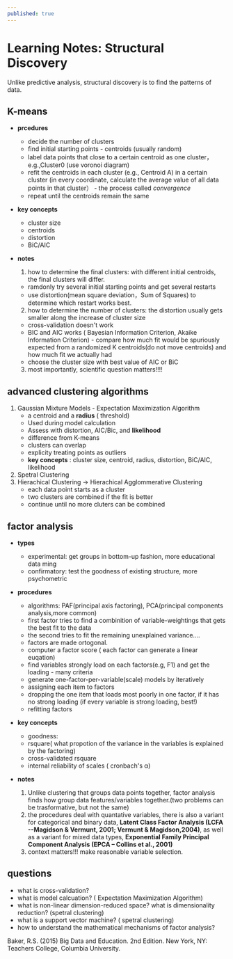 ```yaml
---
published: true
---
```


# Learning Notes: Structural Discovery
Unlike predictive analysis, structural discovery is to find the patterns of data.

## K-means
- **prcedures**
  
  + decide the number of clusters
  + find initial starting points - centroids (usually random)
  + label data points that close to a certain centroid as one cluster，e.g.,Cluster0 (use voronoi diagram)
  + refit the centroids in each cluster (e.g., Centroid A) in a certain cluster (in every coordinate, calculate the average value of all data points in that cluster） - the process called *convergence*
  + repeat until the centroids remain the same

- **key concepts**
  + cluster size
  + centroids
  + distortion
  + BiC/AIC

- **notes**

  1. how to determine the final clusters: with different initial centroids, the final clusters will differ.   
   + ramdonly try several initial starting points and get several restarts
   + use distortion(mean square deviation，Sum of Squares) to determine which restart works best. 
  2. how to determine the number of clusters: the distortion usually gets smaller along the increase of cluster size 
   + cross-validation doesn't work
   + BIC and AIC works ( Bayesian Information Criterion, Akaike Information Criterion) - compare how much fit would be spuriously expected from a randomized K centroids(do not move centroids) and how much fit we actually had
   + choose the cluster size with best value of AIC or BiC
  3. most importantly, scientific question matters!!!!

## advanced clustering algorithms

1. Gaussian Mixture Models - Expectation Maximization Algorithm
   + a centroid and a **radius** ( threshold)
   + Used during model calculation
   + Assess with distortion, AIC/Bic,  and **likelihood**
   + difference from K-means
    + clusters can overlap 
    + explicity treating points as outliers 
   + **key concepts** : cluster size, centroid, radius, distortion, BiC/AIC, likelihood
2. Spetral Clustering
3. Hierachical Clustering -> Hierachical Agglommerative Clustering
   + each data point starts as a cluster
   + two clusters are combined if the fit is better
   + continue until no more cluters can be combined
   
## factor analysis 
- **types**
  + experimental: get groups in bottom-up fashion, more educational data ming
  + confirmatory: test the goodness of existing structure, more psychometric
- **procedures**
  + algorithms: PAF(principal axis factoring), PCA(principal components analysis,more common)
   + first factor tries to find a combinition of variable-weightings that gets the best fit to the data
   + the second tries to fit the remaining unexplained variance....
   + factors are made ortogonal.
  + computer a factor score ( each factor can generate a linear euqation)
  + find variables strongly load on each factors(e.g, F1) and get the loading - many criteria 
  + generate one-factor-per-variable(scale) models by iteratively 
   - assigning each item to factors
   - dropping the one item that loads most poorly in one factor, if it has no strong loading (if every variable is strong loading, best!)
   - refitting factors 
   
  
- **key concepts**
  + goodness: 
   - rsquare( what propotion of the variance in the variables is explained by the factoring)
   - cross-validated rsquare
  + internal reliability of scales ( cronbach's α)

- **notes**
  1. Unlike clustering that groups data points together, factor analysis finds how group data features/variables together.(two problems can be trasformative, but not the same)
  2. the procedures deal with quantative variables, there is also a variant for categorical and binary data, **Latent Class Factor Analysis (LCFA --Magidson & Vermunt, 2001; Vermunt & Magidson,2004)**, as well as a variant for mixed data types, **Exponential Family Principal Component Analysis (EPCA – Collins et al., 2001)** 
  3. context matters!!! make reasonable variable selection.
  

## questions

- what is cross-validation?
- what is model calcuation? ( Expectation Maximization Algorithm)
- what is non-linear dimension-reduced space? what is dimensionality reduction? (spetral clustering)
- what is a support vector machine? ( spetral clustering)
- how to understand the mathematical mechanisms of factor analysis?


Baker, R.S. (2015) Big Data and Education. 2nd Edition. New York, NY: Teachers College, Columbia University.